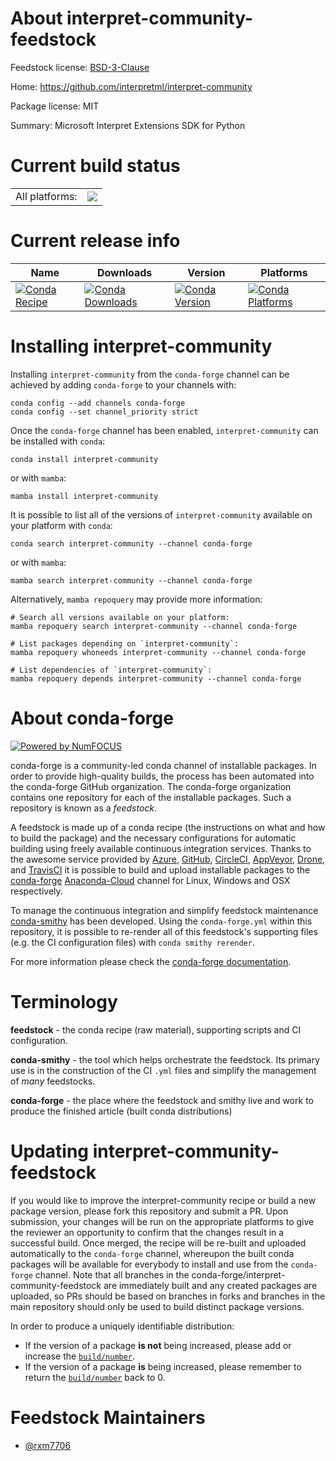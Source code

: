 About interpret-community-feedstock
===================================

Feedstock license: [BSD-3-Clause](https://github.com/conda-forge/interpret-community-feedstock/blob/main/LICENSE.txt)

Home: https://github.com/interpretml/interpret-community

Package license: MIT

Summary: Microsoft Interpret Extensions SDK for Python

Current build status
====================


<table><tr><td>All platforms:</td>
    <td>
      <a href="https://dev.azure.com/conda-forge/feedstock-builds/_build/latest?definitionId=19567&branchName=main">
        <img src="https://dev.azure.com/conda-forge/feedstock-builds/_apis/build/status/interpret-community-feedstock?branchName=main">
      </a>
    </td>
  </tr>
</table>

Current release info
====================

| Name | Downloads | Version | Platforms |
| --- | --- | --- | --- |
| [![Conda Recipe](https://img.shields.io/badge/recipe-interpret--community-green.svg)](https://anaconda.org/conda-forge/interpret-community) | [![Conda Downloads](https://img.shields.io/conda/dn/conda-forge/interpret-community.svg)](https://anaconda.org/conda-forge/interpret-community) | [![Conda Version](https://img.shields.io/conda/vn/conda-forge/interpret-community.svg)](https://anaconda.org/conda-forge/interpret-community) | [![Conda Platforms](https://img.shields.io/conda/pn/conda-forge/interpret-community.svg)](https://anaconda.org/conda-forge/interpret-community) |

Installing interpret-community
==============================

Installing `interpret-community` from the `conda-forge` channel can be achieved by adding `conda-forge` to your channels with:

```
conda config --add channels conda-forge
conda config --set channel_priority strict
```

Once the `conda-forge` channel has been enabled, `interpret-community` can be installed with `conda`:

```
conda install interpret-community
```

or with `mamba`:

```
mamba install interpret-community
```

It is possible to list all of the versions of `interpret-community` available on your platform with `conda`:

```
conda search interpret-community --channel conda-forge
```

or with `mamba`:

```
mamba search interpret-community --channel conda-forge
```

Alternatively, `mamba repoquery` may provide more information:

```
# Search all versions available on your platform:
mamba repoquery search interpret-community --channel conda-forge

# List packages depending on `interpret-community`:
mamba repoquery whoneeds interpret-community --channel conda-forge

# List dependencies of `interpret-community`:
mamba repoquery depends interpret-community --channel conda-forge
```


About conda-forge
=================

[![Powered by
NumFOCUS](https://img.shields.io/badge/powered%20by-NumFOCUS-orange.svg?style=flat&colorA=E1523D&colorB=007D8A)](https://numfocus.org)

conda-forge is a community-led conda channel of installable packages.
In order to provide high-quality builds, the process has been automated into the
conda-forge GitHub organization. The conda-forge organization contains one repository
for each of the installable packages. Such a repository is known as a *feedstock*.

A feedstock is made up of a conda recipe (the instructions on what and how to build
the package) and the necessary configurations for automatic building using freely
available continuous integration services. Thanks to the awesome service provided by
[Azure](https://azure.microsoft.com/en-us/services/devops/), [GitHub](https://github.com/),
[CircleCI](https://circleci.com/), [AppVeyor](https://www.appveyor.com/),
[Drone](https://cloud.drone.io/welcome), and [TravisCI](https://travis-ci.com/)
it is possible to build and upload installable packages to the
[conda-forge](https://anaconda.org/conda-forge) [Anaconda-Cloud](https://anaconda.org/)
channel for Linux, Windows and OSX respectively.

To manage the continuous integration and simplify feedstock maintenance
[conda-smithy](https://github.com/conda-forge/conda-smithy) has been developed.
Using the ``conda-forge.yml`` within this repository, it is possible to re-render all of
this feedstock's supporting files (e.g. the CI configuration files) with ``conda smithy rerender``.

For more information please check the [conda-forge documentation](https://conda-forge.org/docs/).

Terminology
===========

**feedstock** - the conda recipe (raw material), supporting scripts and CI configuration.

**conda-smithy** - the tool which helps orchestrate the feedstock.
                   Its primary use is in the construction of the CI ``.yml`` files
                   and simplify the management of *many* feedstocks.

**conda-forge** - the place where the feedstock and smithy live and work to
                  produce the finished article (built conda distributions)


Updating interpret-community-feedstock
======================================

If you would like to improve the interpret-community recipe or build a new
package version, please fork this repository and submit a PR. Upon submission,
your changes will be run on the appropriate platforms to give the reviewer an
opportunity to confirm that the changes result in a successful build. Once
merged, the recipe will be re-built and uploaded automatically to the
`conda-forge` channel, whereupon the built conda packages will be available for
everybody to install and use from the `conda-forge` channel.
Note that all branches in the conda-forge/interpret-community-feedstock are
immediately built and any created packages are uploaded, so PRs should be based
on branches in forks and branches in the main repository should only be used to
build distinct package versions.

In order to produce a uniquely identifiable distribution:
 * If the version of a package **is not** being increased, please add or increase
   the [``build/number``](https://docs.conda.io/projects/conda-build/en/latest/resources/define-metadata.html#build-number-and-string).
 * If the version of a package **is** being increased, please remember to return
   the [``build/number``](https://docs.conda.io/projects/conda-build/en/latest/resources/define-metadata.html#build-number-and-string)
   back to 0.

Feedstock Maintainers
=====================

* [@rxm7706](https://github.com/rxm7706/)


